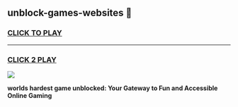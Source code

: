 
## unblock-games-websites 👋
<h3>
<a href="https://premium.freeplayer.one?title=unblock-games-websites&ref=14F">CLICK TO PLAY</a></h3>
<hr>

<h3>
<a href="https://premium.freeplayer.one?title=unblock-games-websites&ref=14F">CLICK 2 PLAY</a>
  
</h3>

<a href="https://premium.freeplayer.one?title=unblock-games-websites&ref=12F/"><img src="https://clearcache.store/games.png"></a>


**worlds hardest game unblocked: Your Gateway to Fun and Accessible Online Gaming**
